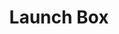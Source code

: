 ---
title: "Launch Box"
description: "An app for sorting an viewing rocket launch data."
image: "file.svg"
github: https://github.com/stw-dev/launch-box-frontend.git
tech:
   - react
   - typescript
   - tailwind
   - springboot
   - java
---